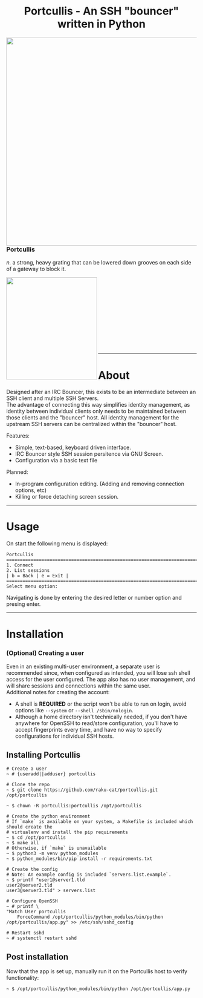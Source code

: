<h1 align="center">
    Portcullis - An SSH "bouncer" written in Python
</h1>

<img 
    src="https://github.com/raku-cat/portcullis/assets/1125449/f5c86125-240c-4139-bdf1-32162b787f62" 
    align="right" 
    width="550px"
/>

### Portcullis
*n.* a strong, heavy grating that can be lowered down grooves on each side of a gateway to block it.


<img
  src="https://github.com/raku-cat/portcullis/assets/1125449/255651ef-596a-47e9-b4aa-4f76fa836734"
  align="left"
  width="240px"
  height="270px"
/>

<br><br><br><br><br><br><br><br><br><br><br>

***

# About
Designed after an IRC Bouncer, this exists to be an intermediate between an SSH client
and multiple SSH Servers.  
The advantage of connecting this way simplifies identity management, as identity between
individual clients only needs to be maintained between those clients and the "bouncer"
host. All identity management for the upstream SSH servers can be centralized within the
"bouncer" host.

Features:
- Simple, text-based, keyboard driven interface.
- IRC Bouncer style SSH session persitence via GNU Screen.
- Configuration via a basic text file

Planned:
- In-program configuration editing. (Adding and removing connection options, etc)
- Killing or force detaching screen session.

***
# Usage
On start the following menu is displayed:
```
Portcullis ===========================================================================
1. Connect
2. List sessions
| b = Back | e = Exit |
======================================================================================
Select menu option:
```
Navigating is done by entering the desired letter or number option and presing enter.

***


# Installation
### (Optional) Creating a user
Even in an existing multi-user environment, a separate user is recommended since, when configured as intended, 
you will lose ssh shell access for the user configured. The app also has no user management, and will share 
sessions and connections within the same user.  
Additional notes for creating the account:
- A shell is **REQUIRED** or the script won't be able to run on login, avoid options like
`--system` or `--shell /sbin/nologin`.
- Although a home directory isn't technically needed, if you don't have anywhere for OpenSSH
to read/store configuration, you'll have to accept fingerprints every time, and have no way to specify 
configurations for individual SSH hosts.

## Installing Portcullis
```
# Create a user
~ # {useradd||adduser} portcullis

# Clone the repo
~ $ git clone https://github.com/raku-cat/portcullis.git /opt/portcullis

~ $ chown -R portcullis:portcullis /opt/portcullis

# Create the python environment
# If `make` is available on your system, a Makefile is included which should create the
# virtualenv and install the pip requirements
~ $ cd /opt/portcullis
~ $ make all
# Otherwise, if `make` is unavailable
~ $ python3 -m venv python_modules
~ $ python_modules/bin/pip install -r requirements.txt

# Create the config
# Note: An example config is included `servers.list.example`.  
~ $ printf "user1@server1.tld
user2@server2.tld
user3@server3.tld" > servers.list

# Configure OpenSSH
~ # printf \
"Match User portcullis
    ForceCommand /opt/portcullis/python_modules/bin/python /opt/portcullis/app.py" >> /etc/ssh/sshd_config

# Restart sshd
~ # systemctl restart sshd
```

## Post installation
Now that the app is set up, manually run it on the Portcullis host to verify functionality:
```
~ $ /opt/portcullis/python_modules/bin/python /opt/portcullis/app.py
```
